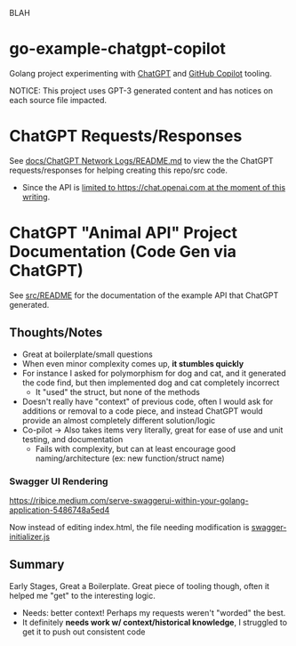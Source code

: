 BLAH
# go-example-chatgpt-copilot
Golang project experimenting with [ChatGPT](https://openai.com/blog/chatgpt/) and [GitHub Copilot](https://github.com/features/copilot) tooling.

NOTICE: This project uses GPT-3 generated content and has notices on each source file impacted.

# ChatGPT Requests/Responses
See [docs/ChatGPT Network Logs/README.md](/docs/ChatGPT%20Network%20Logs/README.md) to view the the ChatGPT requests/responses for helping creating this repo/src code.
- Since the API is [limited to https://chat.openai.com at the moment of this writing](https://twitter.com/OpenAI/status/1615160228366147585?ref_src=twsrc%5Egoogle%7Ctwcamp%5Eserp%7Ctwgr%5Etweet).

# ChatGPT "Animal API" Project Documentation (Code Gen via ChatGPT)
See [src/README](/src/README.md) for the documentation of the example API that ChatGPT generated. 

## Thoughts/Notes
- Great at boilerplate/small questions
- When even minor complexity comes up, **it stumbles quickly**
- For instance I asked for polymorphism for dog and cat, and it generated the code find, but then implemented dog and cat completely incorrect
    - It "used" the struct, but none of the methods
- Doesn't really have "context" of previous code, often I would ask for additions or removal to a code piece, and instead ChatGPT would provide an almost completely different solution/logic
- Co-pilot -> Also takes items very literally, great for ease of use and unit testing, and documentation
  - Fails with complexity, but can at least encourage good naming/architecture (ex: new function/struct name)

### Swagger UI Rendering
https://ribice.medium.com/serve-swaggerui-within-your-golang-application-5486748a5ed4

Now instead of editing index.html, the file needing modification is [swagger-initializer.js](https://github.com/swagger-api/swagger-ui/blob/master/dist/swagger-initializer.js#L6)

## Summary
Early Stages, Great a Boilerplate. Great piece of tooling though, often it helped me "get" to the interesting logic.
- Needs: better context! Perhaps my requests weren't "worded" the best.
- It definitely **needs work w/ context/historical knowledge**, I struggled to get it to push out consistent code
